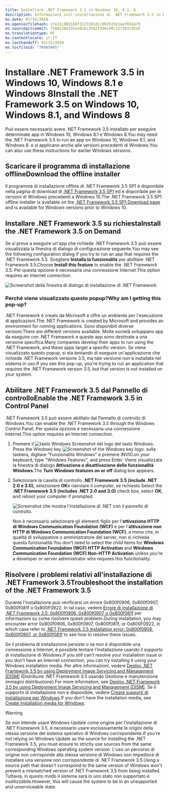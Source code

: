 ```yaml
---
title: Installare .NET Framework 3.5 in Windows 10, 8.1, 8
description: Informazioni sull'installazione di .NET Framework 3.5 in Windows 10, Windows 8.1 e Windows 8.
ms.date: 07/16/2018
ms.openlocfilehash: cfe21c0821b8f3223301dcc802533e1aaf024a79
ms.sourcegitcommit: 7588136e355e10cbc2582f389c90c127363c02a5
ms.translationtype: MT
ms.contentlocale: it-IT
ms.lasthandoff: 03/15/2020
ms.locfileid: "76965945"
---
```

# <a name="install-the-net-framework-35-on-windows-10-windows-81-and-windows-8"></a><span data-ttu-id="619a8-103">Installare .NET Framework 3.5 in Windows 10, Windows 8.1 e Windows 8</span><span class="sxs-lookup"><span data-stu-id="619a8-103">Install the .NET Framework 3.5 on Windows 10, Windows 8.1, and Windows 8</span></span>

<span data-ttu-id="619a8-104">Può essere necessario avere .NET Framework 3.5 installato per eseguire determinate app in Windows 10, Windows 8.1 e Windows 8.</span><span class="sxs-lookup"><span data-stu-id="619a8-104">You may need the .NET Framework 3.5 to run an app on Windows 10, Windows 8.1, and Windows 8.</span></span> <span data-ttu-id="619a8-105">e si applicano anche alle versioni precedenti di Windows.</span><span class="sxs-lookup"><span data-stu-id="619a8-105">You can also use these instructions for earlier Windows versions.</span></span>

## <a name="download-the-offline-installer"></a><span data-ttu-id="619a8-106">Scaricare il programma di installazione offline</span><span class="sxs-lookup"><span data-stu-id="619a8-106">Download the offline installer</span></span>

<span data-ttu-id="619a8-107">Il programma di installazione offline di .NET Framework 3.5 SP1 è disponibile nella pagina di download di [.NET Framework 3.5 SP1](https://dotnet.microsoft.com/download/dotnet-framework/net35-sp1) ed è disponibile per le versioni di Windows precedenti a Windows 10.</span><span class="sxs-lookup"><span data-stu-id="619a8-107">The .NET Framework 3.5 SP1 offline installer is available on the [.NET Framework 3.5 SP1 Download page](https://dotnet.microsoft.com/download/dotnet-framework/net35-sp1) and is available for Windows versions prior to Windows 10.</span></span>

## <a name="install-the-net-framework-35-on-demand"></a><span data-ttu-id="619a8-108">Installare .NET Framework 3.5 su richiesta</span><span class="sxs-lookup"><span data-stu-id="619a8-108">Install the .NET Framework 3.5 on Demand</span></span>

<span data-ttu-id="619a8-109">Se si prova a eseguire un'app che richiede .NET Framework 3.5 può essere visualizzata la finestra di dialogo di configurazione seguente.</span><span class="sxs-lookup"><span data-stu-id="619a8-109">You may see the following configuration dialog if you try to run an app that requires the .NET Framework 3.5.</span></span> <span data-ttu-id="619a8-110">Scegliere **Installa la funzionalità** per abilitare .NET Framework 3.5.</span><span class="sxs-lookup"><span data-stu-id="619a8-110">Choose **Install this feature** to enable the .NET Framework 3.5.</span></span> <span data-ttu-id="619a8-111">Per questa opzione è necessaria una connessione Internet.</span><span class="sxs-lookup"><span data-stu-id="619a8-111">This option requires an Internet connection.</span></span>

![Screenshot della finestra di dialogo di installazione di .NET Framework.](./media/dotnet-35-windows-10/dotnet-framework-installation-dialog.png)

### <a name="why-am-i-getting-this-pop-up"></a><span data-ttu-id="619a8-113">Perché viene visualizzato questo popup?</span><span class="sxs-lookup"><span data-stu-id="619a8-113">Why am I getting this pop-up?</span></span>

<span data-ttu-id="619a8-114">.NET Framework è creato da Microsoft e offre un ambiente per l'esecuzione di applicazioni.</span><span class="sxs-lookup"><span data-stu-id="619a8-114">The .NET Framework is created by Microsoft and provides an environment for running applications.</span></span> <span data-ttu-id="619a8-115">Sono disponibili diverse versioni.</span><span class="sxs-lookup"><span data-stu-id="619a8-115">There are different versions available.</span></span> <span data-ttu-id="619a8-116">Molte società sviluppano app da eseguire con .NET Framework e queste app sono destinate a una versione specifica.</span><span class="sxs-lookup"><span data-stu-id="619a8-116">Many companies develop their apps to run using the .NET Framework, and these apps target a specific version.</span></span> <span data-ttu-id="619a8-117">Se viene visualizzato questo popup, si sta tentando di eseguire un'applicazione che richiede .NET Framework versione 3.5, ma tale versione non è installata nel sistema in uso.</span><span class="sxs-lookup"><span data-stu-id="619a8-117">If you see this pop-up, you're trying to run an application that requires the .NET Framework version 3.5, but that version is not installed on your system.</span></span>

## <a name="enable-the-net-framework-35-in-control-panel"></a><span data-ttu-id="619a8-118">Abilitare .NET Framework 3.5 dal Pannello di controllo</span><span class="sxs-lookup"><span data-stu-id="619a8-118">Enable the .NET Framework 3.5 in Control Panel</span></span>

<span data-ttu-id="619a8-119">.NET Framework 3.5 può essere abilitato dal Pannello di controllo di Windows.</span><span class="sxs-lookup"><span data-stu-id="619a8-119">You can enable the .NET Framework 3.5 through the Windows Control Panel.</span></span> <span data-ttu-id="619a8-120">Per questa opzione è necessaria una connessione Internet.</span><span class="sxs-lookup"><span data-stu-id="619a8-120">This option requires an Internet connection.</span></span>

1. <span data-ttu-id="619a8-121">Premere il ![tasto Windows Screenshot del logo del tasto Windows.](./media/dotnet-35-windows-10/windows-keyboard-logo.png)</span><span class="sxs-lookup"><span data-stu-id="619a8-121">Press the Windows key ![Screenshot of the Windows key logo.](./media/dotnet-35-windows-10/windows-keyboard-logo.png)</span></span> <span data-ttu-id="619a8-122">sulla tastiera, digitare "Funzionalità Windows" e premere INVIO.</span><span class="sxs-lookup"><span data-stu-id="619a8-122">on your keyboard, type "Windows Features", and press Enter.</span></span> <span data-ttu-id="619a8-123">Viene visualizzata la finestra di dialogo **Attivazione o disattivazione delle funzionalità Windows**.</span><span class="sxs-lookup"><span data-stu-id="619a8-123">The **Turn Windows features on or off** dialog box appears.</span></span>

2. <span data-ttu-id="619a8-124">Selezionare la casella di controllo **.NET Framework 3.5 (include .NET 2.0 e 3.0),** selezionare **OK**e riavviare il computer, se richiesto.</span><span class="sxs-lookup"><span data-stu-id="619a8-124">Select the **.NET Framework 3.5 (includes .NET 2.0 and 3.0)** check box, select **OK**, and reboot your computer if prompted.</span></span>

   ![Screenshot che mostra l'installazione di .NET con il pannello di controllo.](./media/dotnet-35-windows-10/dotnet-control-panel.png)

   <span data-ttu-id="619a8-126">Non è necessario selezionare gli elementi figlio per l'**attivazione HTTP di Windows Communication Foundation (WCF)** e per l'**attivazione non HTTP di Windows Communication Foundation (WCF)**, a meno che, in qualità di sviluppatore o amministratore del server, non si richieda questa funzionalità.</span><span class="sxs-lookup"><span data-stu-id="619a8-126">You don't need to select the child items for **Windows Communication Foundation (WCF) HTTP Activation** and **Windows Communication Foundation (WCF) Non-HTTP Activation** unless you're a developer or server administrator who requires this functionality.</span></span>

## <a name="troubleshoot-the-installation-of-the-net-framework-35"></a><span data-ttu-id="619a8-127">Risolvere i problemi relativi all'installazione di .NET Framework 3.5</span><span class="sxs-lookup"><span data-stu-id="619a8-127">Troubleshoot the installation of the .NET Framework 3.5</span></span>

<span data-ttu-id="619a8-128">Durante l'installazione può verificarsi un errore 0x800f0906, 0x800f0907, 0x800f081f o 0x800F0922. In tal caso, vedere [Errore di installazione di .NET Framework 3.5: 0x800f0906, 0x800f0907 o 0x800f081f](https://support.microsoft.com/help/2734782/net-framework-3-5-installation-error-0x800f0906--0x800f081f--0x800f09) per informazioni su come risolvere questi problemi.</span><span class="sxs-lookup"><span data-stu-id="619a8-128">During installation, you may encounter error 0x800f0906, 0x800f0907, 0x800f081f, or 0x800F0922, in which case refer to [.NET Framework 3.5 installation error: 0x800f0906, 0x800f0907, or 0x800f081f](https://support.microsoft.com/help/2734782/net-framework-3-5-installation-error-0x800f0906--0x800f081f--0x800f09) to see how to resolve these issues.</span></span>

<span data-ttu-id="619a8-129">Se il problema di installazione persiste o se non è disponibile una connessione a Internet, è possibile tentare l'installazione usando il supporto di installazione di Windows.</span><span class="sxs-lookup"><span data-stu-id="619a8-129">If you still can't resolve your installation issue or you don't have an Internet connection, you can try installing it using your Windows installation media.</span></span> <span data-ttu-id="619a8-130">Per altre informazioni, vedere [Deploy .NET Framework 3.5 by using Deployment Image Servicing and Management (DISM)](/windows-hardware/manufacture/desktop/deploy-net-framework-35-by-using-deployment-image-servicing-and-management--dism) (Distribuire .NET Framework 3.5 usando Gestione e manutenzione immagini distribuzione).</span><span class="sxs-lookup"><span data-stu-id="619a8-130">For more information, see [Deploy .NET Framework 3.5 by using Deployment Image Servicing and Management (DISM)](/windows-hardware/manufacture/desktop/deploy-net-framework-35-by-using-deployment-image-servicing-and-management--dism).</span></span> <span data-ttu-id="619a8-131">Se il supporto di installazione non è disponibile, vedere [Creare supporti di installazione per Windows](https://support.microsoft.com/help/15088/windows-create-installation-media).</span><span class="sxs-lookup"><span data-stu-id="619a8-131">If you don't have the installation media, see [Create installation media for Windows](https://support.microsoft.com/help/15088/windows-create-installation-media).</span></span>

> [!WARNING]
> <span data-ttu-id="619a8-132">Se non intende usare Windows Update come origine per l'installazione di .NET Framework 3.5, è necessario usare esclusivamente le origini della stessa versione del sistema operativo di Windows corrispondente.</span><span class="sxs-lookup"><span data-stu-id="619a8-132">If you're not relying on Windows Update as the source for installing the .NET Framework 3.5, you must ensure to strictly use sources from the same corresponding Windows operating system version.</span></span> <span data-ttu-id="619a8-133">L'uso un percorso di origine non corrisponde alla stessa versione di Windows non impedisce di installare una versione non corrispondente di .NET Framework 3.5.</span><span class="sxs-lookup"><span data-stu-id="619a8-133">Using a source path that doesn't correspond to the same version of Windows won't prevent a mismatched version of .NET Framework 3.5 from being installed.</span></span> <span data-ttu-id="619a8-134">Tuttavia, in questo modo il sistema sarà in uno stato non supportato e inutilizzabile.</span><span class="sxs-lookup"><span data-stu-id="619a8-134">However, this will cause the system to be in an unsupported and unserviceable state.</span></span>
